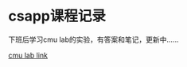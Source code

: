 # csapp课程记录

下班后学习cmu lab的实验，有答案和笔记，更新中......

[cmu lab link](http://www.csapp.cs.cmu.edu/3e/labs.html)


